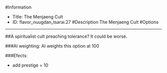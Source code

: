 #Information
 - Title: The Menjaeng Cult
 - ID: flavor_nuugdan_tsarai.27
#Description
The Menjaeng Cult
#Options

___
##A spiritualist cult preaching tolerance? It could be worse.

###AI weighting:
AI weights this option at 100


###Efects:<ul><li>add prestige = 10</li></ul>

